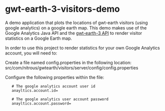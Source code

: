 # gwt-earth-3-visitors-demo
A demo application that plots the locations of gwt-earth visitors (using google analytics) on a google earth map.
This demo makes use of the Google Analytics Java API and the [gwt-earth-3 API](https://github.com/nitrousdigital/gwt-earth-3) to render visitor statistics on a Google Earth map.

In order to use this project to render statistics for your own Google Analytics account, you will need to:

Create a file named config.properties in the following location: src/com/nitrous/gwtearth/visitors/server/config/config.properties

Configure the following properties within the file:
```
   # The google analytics account user id 
   anayltics.account.id=

   # The google analytics user account password
   anayltics.account.password=
```
